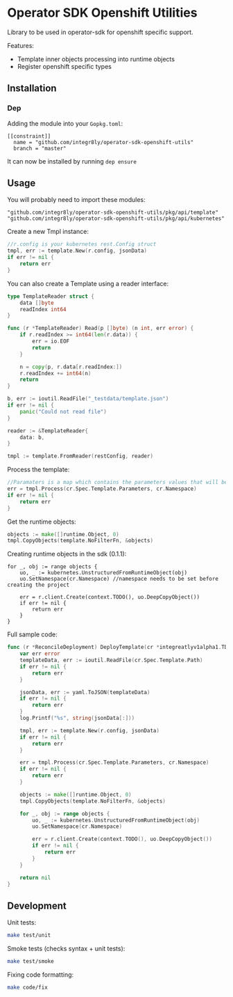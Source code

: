 # Operator SDK Openshift Utilities

Library to be used in operator-sdk for openshift specific support.

Features:

* Template inner objects processing into runtime objects
* Register openshift specific types


## Installation

### Dep

Adding the module into your `Gopkg.toml`:

```
[[constraint]]
  name = "github.com/integr8ly/operator-sdk-openshift-utils"
  branch = "master"
```

It can now be installed by running `dep ensure`

## Usage

You will probably need to import these modules:

```
"github.com/integr8ly/operator-sdk-openshift-utils/pkg/api/template"
"github.com/integr8ly/operator-sdk-openshift-utils/pkg/api/kubernetes"
```

Create a new Tmpl instance:

```go
//r.config is your kubernetes rest.Config struct
tmpl, err := template.New(r.config, jsonData)
if err != nil {
    return err
}
```

You can also create a Template using a reader interface:

```go
type TemplateReader struct {
    data []byte
    readIndex int64
}

func (r *TemplateReader) Read(p []byte) (n int, err error) {
    if r.readIndex >= int64(len(r.data)) {
        err = io.EOF
        return
    }

    n = copy(p, r.data[r.readIndex:])
    r.readIndex += int64(n)
    return
}

b, err := ioutil.ReadFile("_testdata/template.json")
if err != nil {
    panic("Could not read file")
}

reader := &TemplateReader{
    data: b,
}

tmpl := template.FromReader(restConfig, reader)
```

Process the template:

```go
//Paramaters is a map which contains the parameters values that will be filled in the template
err = tmpl.Process(cr.Spec.Template.Parameters, cr.Namespace)
if err != nil {
    return err
}
```

Get the runtime objects:

```go
objects := make([]runtime.Object, 0)
tmpl.CopyObjects(template.NoFilterFn, &objects)
```

Creating runtime objects in the sdk (0.1.1):

```
for _, obj := range objects {
    uo, _ := kubernetes.UnstructuredFromRuntimeObject(obj)
    uo.SetNamespace(cr.Namespace) //namespace needs to be set before creating the project

    err = r.client.Create(context.TODO(), uo.DeepCopyObject())
    if err != nil {
        return err
    }
}
```


Full sample code:

```go
func (r *ReconcileDeployment) DeployTemplate(cr *integreatlyv1alpha1.TDeployment) error {
    var err error
    templateData, err := ioutil.ReadFile(cr.Spec.Template.Path)
    if err != nil {
        return err
    }

    jsonData, err := yaml.ToJSON(templateData)
    if err != nil {
        return err
    }
    log.Printf("%s", string(jsonData[:]))

    tmpl, err := template.New(r.config, jsonData)
    if err != nil {
        return err
    }

    err = tmpl.Process(cr.Spec.Template.Parameters, cr.Namespace)
    if err != nil {
        return err
    }

    objects := make([]runtime.Object, 0)
    tmpl.CopyObjects(template.NoFilterFn, &objects)

    for _, obj := range objects {
        uo, _ := kubernetes.UnstructuredFromRuntimeObject(obj)
        uo.SetNamespace(cr.Namespace)

        err = r.client.Create(context.TODO(), uo.DeepCopyObject())
        if err != nil {
            return err
        }
    }

    return nil
}
```

## Development

Unit tests:

```sh
make test/unit
```

Smoke tests (checks syntax + unit tests):

```sh
make test/smoke
```

Fixing code formatting:

```sh
make code/fix
```